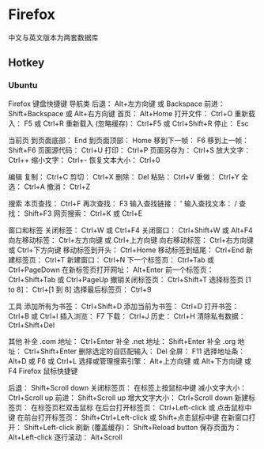 # Firefox

中文与英文版本为两套数据库

## Hotkey

### Ubuntu

Firefox 键盘快捷键
导航类
后退： Alt+左方向键 或  Backspace
前进： Shift+Backspace 或  Alt+右方向键
首页：  Alt+Home
打开文件： Ctrl+O
重新载入： F5 或  Ctrl+R
重新载入 (忽略缓存)： Ctrl+F5 或  Ctrl+Shift+R
停止： Esc


当前页
到页面底部： End
到页面顶部： Home
移到下一帧： F6
移到上一帧： Shift+F6
页面源代码： Ctrl+U
打印： Ctrl+P
页面另存为： Ctrl+S
放大文字： Ctrl++
缩小文字： Ctrl+-
恢复文本大小： Ctrl+0

编辑
复制： Ctrl+C
剪切： Ctrl+X
删除： Del
粘贴： Ctrl+V
重做： Ctrl+Y
全选： Ctrl+A
撤消： Ctrl+Z

搜索
本页查找： Ctrl+F
再次查找： F3
输入查找链接： '
输入查找文本： /
查找： Shift+F3
网页搜索： Ctrl+K 或  Ctrl+E

窗口和标签
关闭标签： Ctrl+W 或  Ctrl+F4
关闭窗口： Ctrl+Shift+W 或  Alt+F4
向左移动标签： Ctrl+左方向键 或  Ctrl+上方向键
向右移动标签： Ctrl+右方向键 或  Ctrl+下方向键
移动标签到开头： Ctrl+Home
移动标签到结尾： Ctrl+End
新建标签页： Ctrl+T
新建窗口： Ctrl+N
下一个标签页： Ctrl+Tab 或  Ctrl+PageDown
在新标签页打开网址： Alt+Enter
前一个标签页： Ctrl+Shift+Tab 或  Ctrl+PageUp
撤销关闭标签页： Ctrl+Shift+T
选择标签页 [1 to 8]： Ctrl+[1 到 8]
选择最后标签页： Ctrl+9

工具
添加所有为书签： Ctrl+Shift+D
添加当前为书签： Ctrl+D
打开书签： Ctrl+B 或  Ctrl+I
插入浏览： F7
下载： Ctrl+J
历史： Ctrl+H
清除私有数据： Ctrl+Shift+Del

其他
补全 .com 地址： Ctrl+Enter
补全 .net 地址： Shift+Enter
补全 .org 地址： Ctrl+Shift+Enter
删除选定的自匹配输入： Del
全屏： F11
选择地址条： Alt+D 或  F6 或  Ctrl+L
选择或管理搜索引擎： Alt+上方向键 或  Alt+下方向键 或  F4
Firefox 鼠标快捷键

后退： Shift+Scroll down
关闭标签页： 在标签上按鼠标中键
减小文字大小：  Ctrl+Scroll up
前进：  Shift+Scroll up
增大文字大小：  Ctrl+Scroll down
新建标签页：  在标签页栏双击鼠标
在后台打开标签页：  Ctrl+Left-click 或  点击鼠标中键
在前台打开标签页：  Shift+Ctrl+Left-click 或  Shift+点击鼠标中键
在新窗口打开： Shift+Left-click
刷新 (覆盖缓存)： Shift+Reload button
保存页面为：  Alt+Left-click
逐行滚动：  Alt+Scroll
